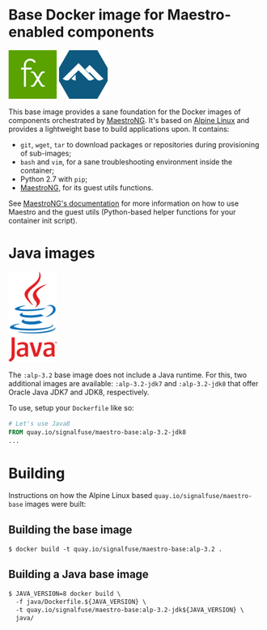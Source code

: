 # Base Docker image for Maestro-enabled components

![SignalFx](https://raw.githubusercontent.com/signalfx/maestro-base/master/logo/sfx.png) ![Alpine](https://raw.githubusercontent.com/signalfx/maestro-base/master/logo/alpine.png)

This base image provides a sane foundation for the Docker images of
components orchestrated by
[MaestroNG](https://github.com/signalfuse/maestro-ng). It's based on
[Alpine Linux](http://alpinelinux.org/) and provides a lightweight base
to build applications upon. It contains:

- `git`, `wget`, `tar` to download packages or repositories during
  provisioning of sub-images;
- `bash` and `vim`, for a sane troubleshooting environment inside the
  container;
- Python 2.7 with `pip`;
- [MaestroNG](https://github.com/signalfuse/maestro-ng), for its guest
  utils functions.

See [MaestroNG's
documentation](http://maestro-ng.readthedocs.org/en/master/guest-functions/)
for more information on how to use Maestro and the guest utils
(Python-based helper functions for your container init script).

# Java images

![Java](https://raw.githubusercontent.com/signalfx/maestro-base/master/logo/java.png)

The `:alp-3.2` base image does not include a Java runtime. For this, two
additional images are available: `:alp-3.2-jdk7` and `:alp-3.2-jdk8`
that offer Oracle Java JDK7 and JDK8, respectively.

To use, setup your `Dockerfile` like so:

```Dockerfile
# Let's use Java8
FROM quay.io/signalfuse/maestro-base:alp-3.2-jdk8
...
```

# Building

Instructions on how the Alpine Linux based
`quay.io/signalfuse/maestro-base` images were built:

## Building the base image

```
$ docker build -t quay.io/signalfuse/maestro-base:alp-3.2 .
```

## Building a Java base image

```
$ JAVA_VERSION=8 docker build \
  -f java/Dockerfile.${JAVA_VERSION} \
  -t quay.io/signalfuse/maestro-base:alp-3.2-jdk${JAVA_VERSION} \
  java/
```
